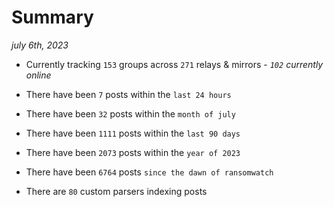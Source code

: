 
# Summary
_july 6th, 2023_

- Currently tracking `153` groups across `271` relays & mirrors - _`102` currently online_

- There have been `7` posts within the `last 24 hours`

- There have been `32` posts within the `month of july`

- There have been `1111` posts within the `last 90 days`

- There have been `2073` posts within the `year of 2023`

- There have been `6764` posts `since the dawn of ransomwatch`

- There are `80` custom parsers indexing posts
